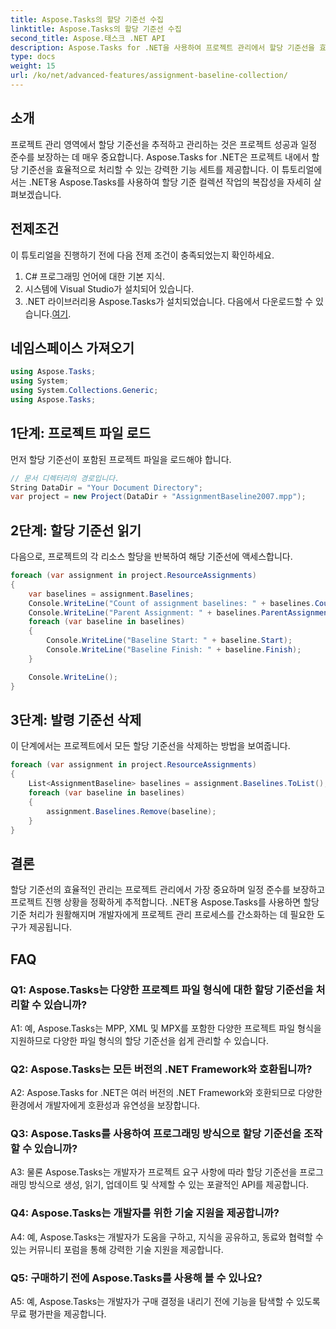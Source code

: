 ```yaml
---
title: Aspose.Tasks의 할당 기준선 수집
linktitle: Aspose.Tasks의 할당 기준선 수집
second_title: Aspose.태스크 .NET API
description: Aspose.Tasks for .NET을 사용하여 프로젝트 관리에서 할당 기준선을 효율적으로 관리하는 방법을 알아보세요. 생산성과 정확성을 향상시킵니다.
type: docs
weight: 15
url: /ko/net/advanced-features/assignment-baseline-collection/
---
```

## 소개

프로젝트 관리 영역에서 할당 기준선을 추적하고 관리하는 것은 프로젝트 성공과 일정 준수를 보장하는 데 매우 중요합니다. Aspose.Tasks for .NET은 프로젝트 내에서 할당 기준선을 효율적으로 처리할 수 있는 강력한 기능 세트를 제공합니다. 이 튜토리얼에서는 .NET용 Aspose.Tasks를 사용하여 할당 기준 컬렉션 작업의 복잡성을 자세히 살펴보겠습니다.

## 전제조건

이 튜토리얼을 진행하기 전에 다음 전제 조건이 충족되었는지 확인하세요.

1. C# 프로그래밍 언어에 대한 기본 지식.
2. 시스템에 Visual Studio가 설치되어 있습니다.
3.  .NET 라이브러리용 Aspose.Tasks가 설치되었습니다. 다음에서 다운로드할 수 있습니다.[여기](https://releases.aspose.com/tasks/net/).

## 네임스페이스 가져오기

```csharp
using Aspose.Tasks;
using System;
using System.Collections.Generic;
using Aspose.Tasks;


```

## 1단계: 프로젝트 파일 로드

먼저 할당 기준선이 포함된 프로젝트 파일을 로드해야 합니다.

```csharp
// 문서 디렉터리의 경로입니다.
String DataDir = "Your Document Directory";
var project = new Project(DataDir + "AssignmentBaseline2007.mpp");
```

## 2단계: 할당 기준선 읽기

다음으로, 프로젝트의 각 리소스 할당을 반복하여 해당 기준선에 액세스합니다.

```csharp
foreach (var assignment in project.ResourceAssignments)
{
    var baselines = assignment.Baselines;
    Console.WriteLine("Count of assignment baselines: " + baselines.Count);
    Console.WriteLine("Parent Assignment: " + baselines.ParentAssignment);
    foreach (var baseline in baselines)
    {
        Console.WriteLine("Baseline Start: " + baseline.Start);
        Console.WriteLine("Baseline Finish: " + baseline.Finish);
    }

    Console.WriteLine();
}
```

## 3단계: 발령 기준선 삭제

이 단계에서는 프로젝트에서 모든 할당 기준선을 삭제하는 방법을 보여줍니다.

```csharp
foreach (var assignment in project.ResourceAssignments)
{
    List<AssignmentBaseline> baselines = assignment.Baselines.ToList();
    foreach (var baseline in baselines)
    {
        assignment.Baselines.Remove(baseline);
    }
}
```

## 결론

할당 기준선의 효율적인 관리는 프로젝트 관리에서 가장 중요하며 일정 준수를 보장하고 프로젝트 진행 상황을 정확하게 추적합니다. .NET용 Aspose.Tasks를 사용하면 할당 기준 처리가 원활해지며 개발자에게 프로젝트 관리 프로세스를 간소화하는 데 필요한 도구가 제공됩니다.

## FAQ

### Q1: Aspose.Tasks는 다양한 프로젝트 파일 형식에 대한 할당 기준선을 처리할 수 있습니까?

A1: 예, Aspose.Tasks는 MPP, XML 및 MPX를 포함한 다양한 프로젝트 파일 형식을 지원하므로 다양한 파일 형식의 할당 기준선을 쉽게 관리할 수 있습니다.

### Q2: Aspose.Tasks는 모든 버전의 .NET Framework와 호환됩니까?

A2: Aspose.Tasks for .NET은 여러 버전의 .NET Framework와 호환되므로 다양한 환경에서 개발자에게 호환성과 유연성을 보장합니다.

### Q3: Aspose.Tasks를 사용하여 프로그래밍 방식으로 할당 기준선을 조작할 수 있습니까?

A3: 물론 Aspose.Tasks는 개발자가 프로젝트 요구 사항에 따라 할당 기준선을 프로그래밍 방식으로 생성, 읽기, 업데이트 및 삭제할 수 있는 포괄적인 API를 제공합니다.

### Q4: Aspose.Tasks는 개발자를 위한 기술 지원을 제공합니까?

A4: 예, Aspose.Tasks는 개발자가 도움을 구하고, 지식을 공유하고, 동료와 협력할 수 있는 커뮤니티 포럼을 통해 강력한 기술 지원을 제공합니다.

### Q5: 구매하기 전에 Aspose.Tasks를 사용해 볼 수 있나요?

A5: 예, Aspose.Tasks는 개발자가 구매 결정을 내리기 전에 기능을 탐색할 수 있도록 무료 평가판을 제공합니다.